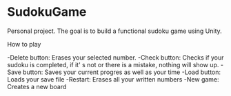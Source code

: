 # SudokuGame
 Personal project. The goal is to build a functional sudoku game using Unity.

How to play

-Delete button: Erases your selected number.
-Check button: Checks if your sudoku is completed, if it' s not or there is a mistake,
nothing will show up.
-Save button: Saves your current progres as well as your time
-Load button: Loads your save file
-Restart: Erases all your written numbers
-New game: Creates a new board

